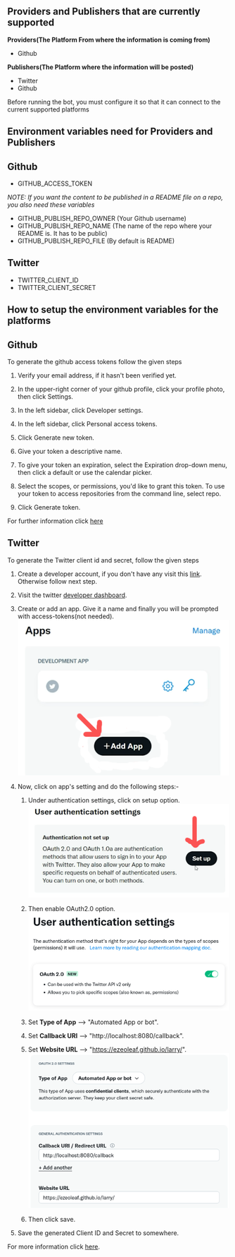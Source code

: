 Providers and Publishers that are currently supported
----------------------------------------------------------------------

**Providers(The Platform From where the information is coming from)**

- Github

**Publishers(The Platform where the information will be posted)**

- Twitter
- Github


Before running the bot, you must configure it  so that it can connect to the current supported platforms

Environment variables need for Providers and Publishers
----------------------------------------------------------------------
Github 
----------------------------------------------------------------------
- GITHUB_ACCESS_TOKEN

_NOTE: If you want the content to be published in a README file on a repo, you also need these variables_
- GITHUB_PUBLISH_REPO_OWNER (Your Github username)
- GITHUB_PUBLISH_REPO_NAME (The name of the repo where your README is. It has to be public)
- GITHUB_PUBLISH_REPO_FILE (By default is README)

Twitter
----------------------------------------------------------------------
- TWITTER_CLIENT_ID
- TWITTER_CLIENT_SECRET

How to setup the environment variables for the platforms
----------------------------------------------------------------------

Github
----------------------------------------------------------------------

To generate the github access tokens follow the given steps

1. Verify your email address, if it hasn't been verified yet.

2. In the upper-right corner of your github profile, click your profile photo, then click Settings.

3. In the left sidebar, click Developer settings.

4. In the left sidebar, click Personal access tokens.

5. Click Generate new token.

6. Give your token a descriptive name.

7. To give your token an expiration, select the Expiration drop-down menu, then click a default or use the calendar picker.

8. Select the scopes, or permissions, you'd like to grant this token. To use your token to access repositories from the command line, select repo.

9. Click Generate token.

For further information click [here](https://docs.github.com/en/authentication/keeping-your-account-and-data-secure/creating-a-personal-access-token)


Twitter
----------------------------------------------------------------------

To generate the Twitter client id and secret, follow the given steps

1. Create a developer account, if you don't have any visit this [link](https://developer.twitter.com/en/portal/petition/essential/basic-info). Otherwise follow next step.

2. Visit the twitter [developer dashboard](https://developer.twitter.com/en/portal/dashboard).

3. Create or add an app. Give it a name and finally you will be prompted with access-tokens(not needed).
![add app](./img/add-app.png)

4. Now, click on app's setting and do the following steps:-<br>
    1. Under authentication settings, click on setup option.
    ![app setup](./img/app-setup.png)

    2. Then enable OAuth2.0 option.
    ![enable oauth2.0](./img/app-settings.png)

    3. Set **Type of App** --> "Automated App or bot".
    4. Set **Callback URI** --> "http://localhost:8080/callback".
    5. Set **Website URL** --> "https://ezeoleaf.github.io/larry/".
    ![oauth settings](./img/app-oauth-settings.png)

    6. Then click save.

5. Save the generated Client ID and Secret to somewhere.

For more information click [here](https://developer.twitter.com/en/docs/apps/overview).
